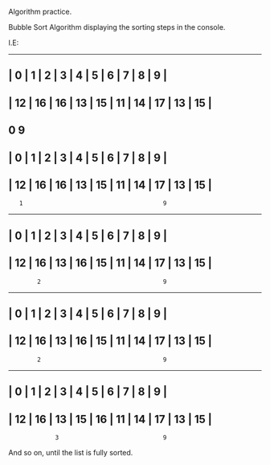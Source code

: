 Algorithm practice.

Bubble Sort Algorithm displaying the sorting steps in the console.

I.E:

---------------------------------------------------
| 0  | 1  | 2  | 3  | 4  | 5  | 6  | 7  | 8  | 9  |
---------------------------------------------------
| 12 | 16 | 16 | 13 | 15 | 11 | 14 | 17 | 13 | 15 |
---------------------------------------------------
  0                                            9
---------------------------------------------------
| 0  | 1  | 2  | 3  | 4  | 5  | 6  | 7  | 8  | 9  |
---------------------------------------------------
| 12 | 16 | 16 | 13 | 15 | 11 | 14 | 17 | 13 | 15 |
---------------------------------------------------
       1                                       9
---------------------------------------------------
| 0  | 1  | 2  | 3  | 4  | 5  | 6  | 7  | 8  | 9  |
---------------------------------------------------
| 12 | 16 | 13 | 16 | 15 | 11 | 14 | 17 | 13 | 15 |
---------------------------------------------------
            2                                  9
---------------------------------------------------
| 0  | 1  | 2  | 3  | 4  | 5  | 6  | 7  | 8  | 9  |
---------------------------------------------------
| 12 | 16 | 13 | 16 | 15 | 11 | 14 | 17 | 13 | 15 |
---------------------------------------------------
            2                                  9
---------------------------------------------------
| 0  | 1  | 2  | 3  | 4  | 5  | 6  | 7  | 8  | 9  |
---------------------------------------------------
| 12 | 16 | 13 | 15 | 16 | 11 | 14 | 17 | 13 | 15 |
---------------------------------------------------
                 3                             9
                 
And so on, until the list is fully sorted.
       
  
